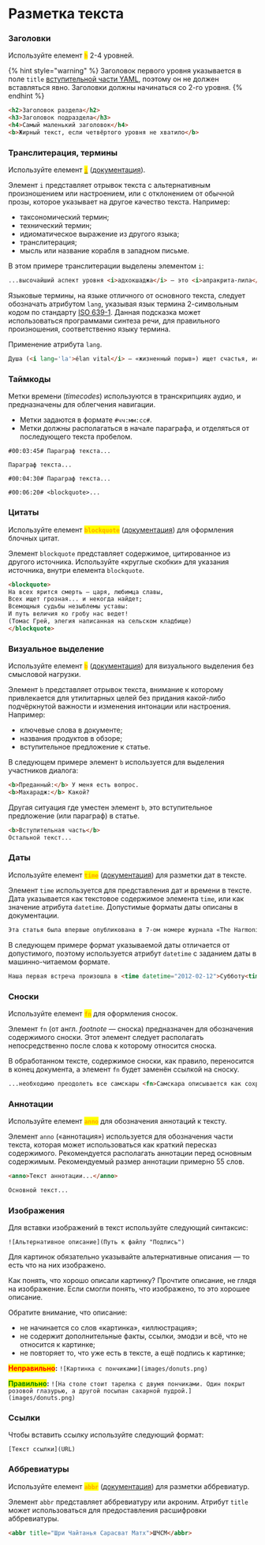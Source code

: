 # Разметка текста

### Заголовки <a href="#headings" id="headings"></a>

Используйте елемент <mark style="color:orange;">**`h`**</mark> 2-4 уровней.

{% hint style="warning" %}
Заголовок первого уровня указывается в поле `title` [вступительной части YAML](../yaml.md), поэтому он не должен вставляться явно. Заголовки должны начинаться со 2-го уровня.
{% endhint %}

```html
<h2>Заголовок раздела</h2>
<h3>Заголовок подраздела</h3>
<h4>Самый маленький заголовок</h4>
<b>Жирный текст, если четвёртого уровня не хватило</b>
```

### Транслитерация, термины <a href="#transliteration" id="transliteration"></a>

Используйте елемент [<mark style="color:orange;">**`i`**</mark>](https://html.spec.whatwg.org/multipage/text-level-semantics.html#the-i-element) ([документация](https://html.spec.whatwg.org/multipage/text-level-semantics.html#the-i-element)).

Элемент `i` представляет отрывок текста c альтернативным произношением или настроением, или с отклонением от обычной прозы, которое указывает на другое качество текста. Например:

* таксономический термин;
* технический термин;
* идиоматическое выражение из другого языка;
* транслитерация;
* мысль или название корабля в западном письме.

В этом примере транслитерации выделены элементом `i`:

```html
...высочайший аспект уровня <i>адхокшаджа</i> — это <i>апракрита-лила</i> Кришны...
```

Языковые термины, на языке отличного от основного текста, следует обозначать атрибутом `lang`, указывая язык термина 2-символьным кодом по стандарту [ISO 639-1](https://en.wikipedia.org/wiki/List\_of\_ISO\_639-1\_codes). Данная подсказка может использоваться программами синтеза речи, для правильного произношения, соответственно языку термина.

Применение атрибута `lang`.

```html
Душа (<i lang='la'>élan vital</i> — «жизненный порыв») ищет счастья, исполненности желаний.
```

### Таймкоды <a href="#timecodes" id="timecodes"></a>

Метки времени (_timecodes_) используются в транскрипциях аудио, и предназначены для облегчения навигации.

* Метки задаются в формате `#чч:мм:сс#`.
* Метки должны располагаться в начале параграфа, и отделяться от последующего текста пробелом.

```
#00:03:45# Параграф текста...

Параграф текста...

#00:04:30# Параграф текста...

#00:06:20# <blockquote>...
```

### Цитаты <a href="#quotation" id="quotation"></a>

Используйте елемент <mark style="color:orange;">**`blockquote`**</mark> ([документация](https://html.spec.whatwg.org/multipage/grouping-content.html#the-blockquote-element)) для оформления блочных цитат.

Элемент `blockquote` представляет содержимое, цитированное из другого источника. Используйте «круглые скобки» для указания источника, внутри елемента `blockquote`.

```html
<blockquote>
На всех ярится смерть — царя, любимца славы,
Всех ищет грозная... и некогда найдет;
Всемощныя судьбы незыблемы уставы:
И путь величия ко гробу нас ведет!
(Томас Грей, элегия написанная на сельском кладбище)
</blockquote>
```

### Визуальное выделение <a href="#visual-highlight" id="visual-highlight"></a>

Используйте елемент <mark style="color:orange;">**`b`**</mark> ([документация](https://html.spec.whatwg.org/multipage/grouping-content.html#the-blockquote-element)) для визуального выделения без смысловой нагрузки.

Элемент `b` представляет отрывок текста, внимание к которому привлекается для утилитарных целей без придания какой-либо подчёркнутой важности и изменения интонации или настроения. Например:

* ключевые слова в документе;
* названия продуктов в обзоре;
* вступительное предложение к статье.

В следующем примере элемент `b` используется для выделения участников диалога:

```html
<b>Преданный:</b> У меня есть вопрос.
<b>Махарадж:</b> Какой?
```

Другая ситуация где уместен элемент `b`, это вступительное предложение (или параграф) в статье.

```html
<b>Вступительная часть</b>
Остальной текст...
```

### Даты

Используйте елемент <mark style="color:orange;">**`time`**</mark> ([документация](https://html.spec.whatwg.org/multipage/text-level-semantics.html#the-time-element)) для разметки дат в тексте.

Элемент `time` используется для представления дат и времени в тексте. Дата указывается как текстовое содержимое элемента `time`, или как значение атрибута `datetime`. Допустимые форматы даты описаны в документации.

```html
Эта статья была впервые опубликована в 7-ом номере журнала «The Harmonist» в <time>1936</time> году.
```

В следующем примере формат указываемой даты отличается от допустимого, поэтому используется атрибут `datetime` с заданием даты в машинно-читаемом формате.

```html
Наша первая встреча произошла в <time datetime="2012-02-12">Субботу<time>
```

### **Сноски**

Используйте елемент <mark style="color:orange;">**`fn`**</mark> для оформления сносок.

Элемент `fn` (от англ. _footnote_ — сноска) предназначен для обозначения содержимого сноски. Этот элемент следует располагать непосредственно после слова к которому относится сноска.

В обработанном тексте, содержимое сноски, как правило, переносится в конец документа, а элемент `fn` будет заменён ссылкой на сноску.

```html
...необходимо преодолеть все самскары <fn>Самскара описывается как сохранившиеся в памяти впечатления, ментальные образы или воспоминания о действиях, совершенных в предыдущей форме существования.</fn>, что держат наш ум в футляре предубеждений и недоверия.
```

### **Аннотации**

Используйте елемент <mark style="color:orange;">**`anno`**</mark> для обозначения аннотаций к тексту.

Элемент `anno` («аннотация») используется для обозначения части текста, которая может использоваться как краткий пересказ содержимого. Рекомендуется располагать аннотации перед основным содержимым. Рекомендуемый размер аннотации примерно 55 слов.

```html
<anno>Текст аннотации...</anno>

Основной текст...
```

### Изображения

Для вставки изображений в текст используйте следующий синтаксис:

```
![Альтернативное описание](Путь к файлу "Подпись")
```

Для картинок обязательно указывайте альтернативные описания — то есть что на них изображено.

Как понять, что хорошо описали картинку? Прочтите описание, не глядя на изображение. Если смогли понять, что изображено, то это хорошее описание.

Обратите внимание, что описание:

* не начинается со слов «картинка», «иллюстрация»;
* не содержит дополнительные факты, ссылки, эмодзи и всё, что не относится к картинке;
* не повторяет то, что уже есть в тексте, а ещё подпись к картинке;

<mark style="color:red;">**Неправильно**</mark>**:** `![Картинка с пончиками](images/donuts.png)`

<mark style="color:green;">**Правильно**</mark>**:** `![На столе стоит тарелка с двумя пончиками. Один покрыт розовой глазурью, а другой посыпан сахарной пудрой.](images/donuts.png)`

### Ссылки

Чтобы вставить ссылку используйте следующий формат:

```
[Текст ссылки](URL)
```

### Аббревиатуры

Используйте елемент <mark style="color:orange;">**`abbr`**</mark> ([документация](https://html.spec.whatwg.org/multipage/text-level-semantics.html#the-abbr-element)) для разметки аббревиатур.

Элемент `abbr` представляет аббревиатуру или акроним. Атрибут `title` может использоваться для предоставления расшифровки аббревиатуры.

```html
<abbr title="Шри Чайтанья Сарасват Матх">ШЧСМ</abbr>
```
